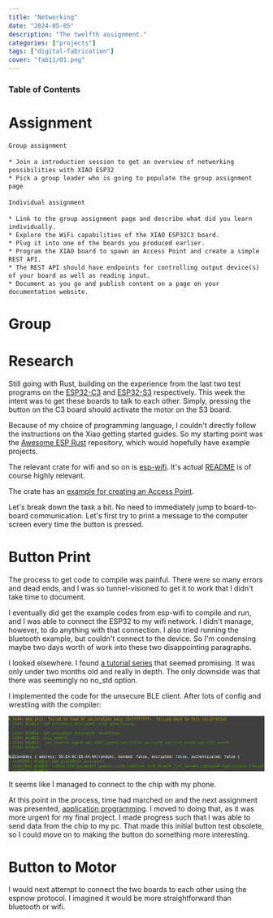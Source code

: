 ```yaml
---
title: "Networking"
date: "2024-05-05"
description: "The twelfth assignment."
categories: ["projects"]
tags: ["digital-fabrication"]
cover: "fab11/01.png"
---
```


### Table of Contents

# Assignment

```
Group assignment

* Join a introduction session to get an overview of networking possibilities with XIAO ESP32
* Pick a group leader who is going to populate the group assignment page

Individual assignment

* Link to the group assignment page and describe what did you learn individually.
* Explore the WiFi capabilities of the XIAO ESP32C3 board.
* Plug it into one of the boards you produced earlier.
* Program the XIAO board to spawn an Access Point and create a simple REST API.
* The REST API should have endpoints for controlling output device(s) of your board as well as reading input.
* Document as you go and publish content on a page on your documentation website.
```

# Group

# Research

Still going with Rust, building on the experience from the last two test programs on the [ESP32-C3](fablab-08) and [ESP32-S3](fablab-09) respectively. This week the intent was to get these boards to talk to each other. Simply, pressing the button on the C3 board should activate the motor on the S3 board. 

Because of my choice of programming language, I couldn't directly follow the instructions on the Xiao getting started guides. So my starting point was the [Awesome ESP Rust](https://github.com/esp-rs/awesome-esp-rust) repository, which would hopefully have example projects. 

The relevant crate for wifi and so on is [esp-wifi](https://github.com/esp-rs/esp-wifi). It's actual [README](https://github.com/esp-rs/esp-wifi/blob/main/esp-wifi/README.md) is of course highly relevant. 

The crate has an [example for creating an Access Point](https://github.com/esp-rs/esp-wifi/blob/main/esp-wifi/examples/access_point.rs). 

Let's break down the task a bit. No need to immediately jump to board-to-board communication. Let's first try to print a message to the computer screen every time the button is pressed. 

# Button Print

The process to get code to compile was painful. There were so many errors and dead ends, and I was so tunnel-visioned to get it to work that I didn't take time to document. 

I eventually did get the example codes from esp-wifi to compile and run, and I was able to connect the ESP32 to my wifi network. I didn't manage, however, to do anything with that connection. I also tried running the bluetooth example, but couldn't connect to the device. So I'm condensing maybe two days worth of work into these two disappointing paragraphs.

I looked elsewhere. I found [a tutorial series](https://dev.to/apollolabsbin/embedded-rust-bluetooth-on-esp-ble-scanner-1gb7) that seemed promising. It was only under two months old and really in depth. The only downside was that there was seemingly no no_std option. 

I implemented the code for the unsecure BLE client. After lots of config and wrestling with the compiler:

![connection success](fab12/01.png)

It seems like I managed to connect to the chip with my phone. 

At this point in the process, time had marched on and the next assignment was presented, [application programming](fablab-13). I moved to doing that, as it was more urgent for my final project. I made progress such that I was able to send data from the chip to my pc. That made this initial button test obsolete, so I could move on to making the button do something more interesting.

# Button to Motor

I would next attempt to connect the two boards to each other using the espnow protocol. I imagined it would be more straightforward than bluetooth or wifi.

